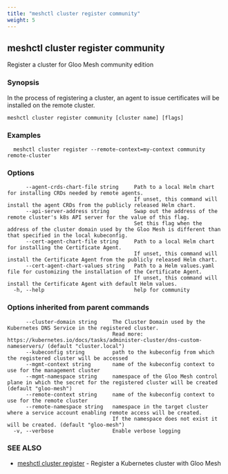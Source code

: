 ```yaml
---
title: "meshctl cluster register community"
weight: 5
---
```

## meshctl cluster register community

Register a cluster for Gloo Mesh community edition

### Synopsis

 In the process of registering a cluster, an agent to issue certificates will be
installed on the remote cluster.

```
meshctl cluster register community [cluster name] [flags]
```

### Examples

```
  meshctl cluster register --remote-context=my-context community remote-cluster
```

### Options

```
      --agent-crds-chart-file string     Path to a local Helm chart for installing CRDs needed by remote agents.
                                         If unset, this command will install the agent CRDs from the publicly released Helm chart.
      --api-server-address string        Swap out the address of the remote cluster's k8s API server for the value of this flag.
                                         Set this flag when the address of the cluster domain used by the Gloo Mesh is different than that specified in the local kubeconfig.
      --cert-agent-chart-file string     Path to a local Helm chart for installing the Certificate Agent.
                                         If unset, this command will install the Certificate Agent from the publicly released Helm chart.
      --cert-agent-chart-values string   Path to a Helm values.yaml file for customizing the installation of the Certificate Agent.
                                         If unset, this command will install the Certificate Agent with default Helm values.
  -h, --help                             help for community
```

### Options inherited from parent commands

```
      --cluster-domain string     The Cluster Domain used by the Kubernetes DNS Service in the registered cluster. 
                                  Read more: https://kubernetes.io/docs/tasks/administer-cluster/dns-custom-nameservers/ (default "cluster.local")
      --kubeconfig string         path to the kubeconfig from which the registered cluster will be accessed
      --mgmt-context string       name of the kubeconfig context to use for the management cluster
      --mgmt-namespace string     namespace of the Gloo Mesh control plane in which the secret for the registered cluster will be created (default "gloo-mesh")
      --remote-context string     name of the kubeconfig context to use for the remote cluster
      --remote-namespace string   namespace in the target cluster where a service account enabling remote access will be created.
                                  If the namespace does not exist it will be created. (default "gloo-mesh")
  -v, --verbose                   Enable verbose logging
```

### SEE ALSO

* [meshctl cluster register](../meshctl_cluster_register)	 - Register a Kubernetes cluster with Gloo Mesh


